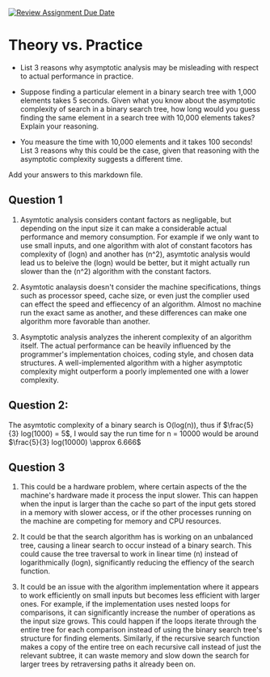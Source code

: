 [![Review Assignment Due Date](https://classroom.github.com/assets/deadline-readme-button-24ddc0f5d75046c5622901739e7c5dd533143b0c8e959d652212380cedb1ea36.svg)](https://classroom.github.com/a/FgMJElkj)
# Theory vs. Practice

- List 3 reasons why asymptotic analysis may be misleading with respect to
  actual performance in practice.

- Suppose finding a particular element in a binary search tree with 1,000
  elements takes 5 seconds. Given what you know about the asymptotic complexity
  of search in a binary search tree, how long would you guess finding the same
  element in a search tree with 10,000 elements takes? Explain your reasoning.

- You measure the time with 10,000 elements and it takes 100 seconds! List 3
  reasons why this could be the case, given that reasoning with the asymptotic
  complexity suggests a different time.

Add your answers to this markdown file.

## Question 1
1) Asymtotic analysis considers contant factors as negligable, but depending on the input size it can make a considerable actual performance and memory consumption. For example if we only want to use small inputs, and one algorithm with alot of constant facotors has complexity of (logn) and another has (n^2), asymtotic analysis would lead us to beleive the (logn) would be better, but it might actually run slower than the (n^2) algorithm with the constant factors. 

2) Asymtotic analaysis doesn't consider the machine specifications, things such as processor speed, cache size, or even just the complier used can effect the speed and effiecency of an algorithm. Almost no machine run the exact same as another, and these differences can make one algorithm more favorable than another.

3) Asymptotic analysis analyzes the inherent complexity of an algorithm itself. The actual performance can be heavily influenced by the programmer's implementation choices, coding style, and chosen data structures. A well-implemented algorithm with a higher asymptotic complexity might outperform a poorly implemented one with a lower complexity.

## Question 2: 
The asymtotic complexity of a binary search is O(log(n)), thus if $\frac{5}{3} log(1000) = 5$, I would say the run time for n = 10000 would be around $\frac{5}{3} log(10000) \approx 6.666$


## Question 3
1) This could be a hardware problem, where certain aspects of the the machine's hardware made it process the input slower. This can happen when the input is larger than the cache so part of the input gets stored in a  memory with slower access, or if the other processes running on the machine are competing for memory and CPU resources. 

2) It could be that the search algorithm has is working on an unbalanced tree, causing a linear search to occur instead of a binary search. This could cause the tree traversal to work in linear time (n) instead of logarithmically (logn), significantly reducing the effiency of the search function. 

3) It could be an issue with the algorithm implementation where it appears to work efficiently on small inputs but becomes less efficient with larger ones. For example, if the implementation uses nested loops for comparisons, it can significantly increase the number of operations as the input size grows. This could happen if the loops iterate through the entire tree for each comparison instead of using the binary search tree's structure for finding elements. Similarly, if the recursive search function makes a copy of the entire tree on each recursive call instead of just the relevant subtree, it can waste memory and slow down the search for larger trees by retraversing paths it already been on.